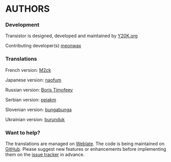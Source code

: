 AUTHORS
=======

### Development
Transistor is designed, developed and maintained by [Y20K.org](http://www.y20k.org/)

Contributing developer(s)
[meonwax](https://github.com/meonwax) 

### Translations
French version: [M2ck](https://github.com/M2ck)

Japanese version: [naofum](https://github.com/naofum)

Russian version: [Boris Timofeev](https://github.com/btimofeev)

Serbian version: [pejakm](https://github.com/pejakm)

Slovenian version: [bungabunga](https://github.com/bungabunga)

Ukrainian version: [burunduk](https://github.com/burunduk) 

### Want to help?
The translations are managed on [Weblate](https://hosted.weblate.org/projects/transistor/strings/). The code is being maintained on [GitHub](https://github.com/y20k/transistor). Please suggest new features or enhancements before implementing them on the [issue tracker](https://github.com/y20k/transistor/issues) in advance.

